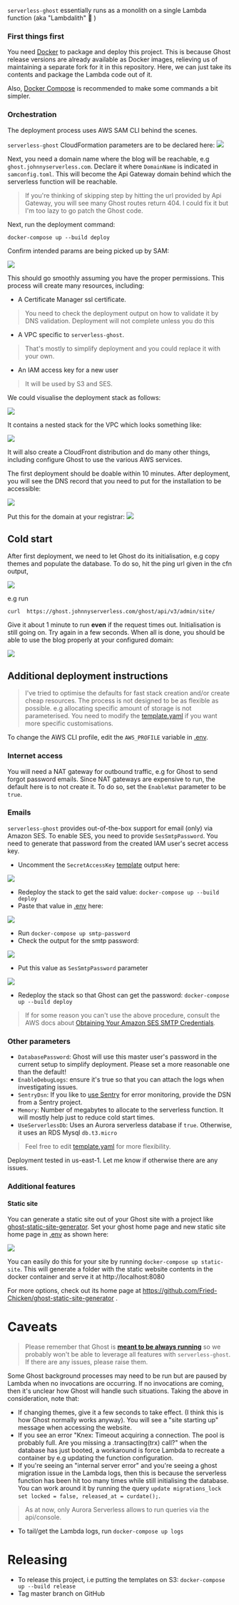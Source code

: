 `serverless-ghost` essentially runs as a monolith on a single Lambda function (aka "Lambdalith" :grimacing: )

### First things first
You need [Docker](https://docs.docker.com/get-docker/) to package and deploy this project. This is because Ghost release versions are already available as Docker images, relieving us of maintaining a separate fork for it in this repository. Here, we can just take its contents and package the Lambda code out of it.

Also, [Docker Compose](https://docs.docker.com/compose/install/) is recommended to make some commands a bit simpler.

### Orchestration
The deployment process uses AWS SAM CLI behind the scenes.

`serverless-ghost` CloudFormation parameters are to be declared here:
![](images/config-params.png)

Next, you need a domain name where the blog will be reachable, e.g `ghost.johnnyserverless.com`. Declare it where `DomainName` is indicated in `samconfig.toml`. This will become the Api Gateway domain behind which the serverless function will be reachable.
> If you're thinking of skipping step by hitting the url provided by Api Gateway, you will see many Ghost routes return 404. I could fix it but I'm too lazy to go patch the Ghost code.

Next, run the deployment command:

`docker-compose up --build deploy`

Confirm intended params are being picked up by SAM:

![](images/sam-check-params.png)

This should go smoothly assuming you have the proper permissions. This process will create many resources, including:
- A Certificate Manager ssl certificate.
> You need to check the deployment output on how to validate it by DNS validation. Deployment will not complete unless you do this
- A VPC specific to `serverless-ghost`.
> That's mostly to simplify deployment and you could replace it with your own.
- An IAM access key for a new user
> It will be used by S3 and SES.

We could visualise the deployment stack as follows:

![](images/main-stack.png)

It contains a nested stack for the VPC which looks something like:

![](images/vpc-stack.png)


It will also create a CloudFront distribution and do many other things, including configure Ghost to use the various AWS services.

The first deployment should be doable within 10 minutes. After deployment, you will see the DNS record that you need to put for the installation to be accessible:

![](images/install-cname.png)

Put this for the domain at your registrar:
![](images/install-use-cname.png)

## Cold start
After first deployment, we need to let Ghost do its initialisation, e.g copy themes and populate the database. To do so, hit the ping url given in the cfn output,

![](images/hit-url.png)

e.g run

`curl  https://ghost.johnnyserverless.com/ghost/api/v3/admin/site/`

Give it about 1 minute to run __even__ if the request times out. Initialisation is still going on.
Try again in a few seconds.
When all is done, you should be able to use the blog properly at your configured domain:

![](images/example-homepage.png)

## Additional deployment instructions
> I've tried to optimise the defaults for fast stack creation and/or create cheap resources. The process is not designed to be as flexible as possible. e.g allocating specific amount of storage is not parameterised. You need to modify the [template.yaml](template.yaml) if you want more specific customisations.

To change the AWS CLI profile, edit the `AWS_PROFILE` variable in [.env](.env).

### Internet access
You will need a NAT gateway for outbound traffic, e.g for Ghost to send forgot password emails. Since NAT gateways are expensive to run, the default here is to not create it. To do so, set the `EnableNat` parameter to be `true`. 

### Emails
`serverless-ghost` provides out-of-the-box support for email (only) via Amazon SES.
To enable SES, you need to provide `SesSmtpPassword`. You need to generate that password from the created IAM user's secret access key.
- Uncomment the `SecretAccessKey` [template](template.yaml) output here:

![](images/config-secret-access-key.png)
- Redeploy the stack to get the said value: `docker-compose up --build deploy`
- Paste that value in [.env](.env) here:

![](images/config-smtp-password.png)
- Run `docker-compose up smtp-password`
- Check the output for the smtp password:

![](images/config-smtp-password-output.png)
- Put this value as `SesSmtpPassword` parameter

![](images/config-params.png)
- Redeploy the stack so that Ghost can get the password: `docker-compose up --build deploy`

> If for some reason you can't use the above procedure, consult the AWS docs about [Obtaining Your Amazon SES SMTP Credentials](https://docs.aws.amazon.com/ses/latest/DeveloperGuide/smtp-credentials.html).

### Other parameters
- `DatabasePassword`: Ghost will use this master user's password in the current setup to simplify deployment. Please set a more reasonable one than the default!
- `EnableDebugLogs`: ensure it's true so that you can attach the logs when investigating issues.
- `SentryDsn`: If you like to [use Sentry](https://sentry.io/welcome) for error monitoring, provide the DSN from a Sentry project.
- `Memory`: Number of megabytes to allocate to the serverless function. It will mostly help just to reduce cold start times.
- `UseServerlessDb`: Uses an Aurora serverless database if `true`. Otherwise, it uses an RDS Mysql `db.t3.micro`

> Feel free to edit [template.yaml](template.yaml) for more flexibility.

Deployment tested in us-east-1. Let me know if otherwise there are any issues.

### Additional features
#### Static site
You can generate a static site out of your Ghost site with a project like [ghost-static-site-generator](https://github.com/Fried-Chicken/ghost-static-site-generator).
Set your ghost home page and new static site home page in [.env](.env) as shown here:

![](images/config-static-site.png)

You can easily do this for your site by running `docker-compose up static-site`. This will generate a folder with the static website contents in the docker container and serve it at http://localhost:8080

For more options, check out its home page at https://github.com/Fried-Chicken/ghost-static-site-generator .

# Caveats
> Please remember that Ghost is [**meant to be always running**](https://forum.ghost.org/t/serverless-ghost/6318/2) so we probably won't be able to leverage all features with `serverless-ghost`. If there are any issues, please raise them.

Some Ghost background processes may need to be run but are paused by Lambda when no invocations are occurring. If no invocations are coming, then it's unclear how Ghost will handle such situations.
Taking the above in consideration, note that:

- If changing themes, give it a few seconds to take effect. (I think this is how Ghost normally works anyway). You will see a "site starting up" message when accessing the website.
- If you see an error "Knex: Timeout acquiring a connection. The pool is probably full. Are you missing a .transacting(trx) call?" when the database has just booted, a workaround is force Lambda to recreate a container by e.g updating the function configuration.
- If you're seeing an "internal server error" and you're seeing a ghost migration issue in the Lambda logs, then this is because the serverless function has been hit too many times while still initialising the database.
You can work around it by running the query `update migrations_lock set locked = false, released_at = curdate();`.
> As at now, only Aurora Serverless allows to run queries via the api/console.
- To tail/get the Lambda logs, run `docker-compose up logs`

# Releasing
- To release this project, i.e putting the templates on S3: `docker-compose up --build release`
- Tag master branch on GitHub

